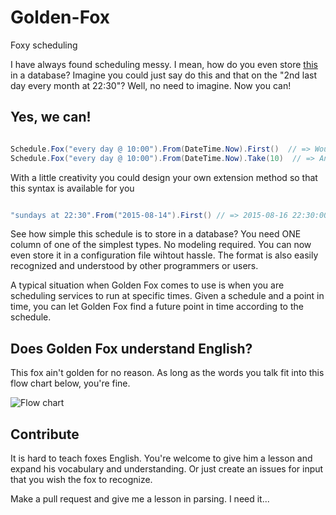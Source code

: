 # Golden-Fox
Foxy scheduling

I have always found scheduling messy. I mean, how do you even store [this](http://www.codeproject.com/KB/Tools-IDE/376731/JobScheduleProperties1.jpg) in a database? Imagine you could just say do this and that on the "2nd last day every month at 22:30"? Well, no need to imagine. Now you can!

## Yes, we can!

```csharp

Schedule.Fox("every day @ 10:00").From(DateTime.Now).First()  // => Would give you a datetime representing today or tomorrow at 10:00, depending on what the time is now.
Schedule.Fox("every day @ 10:00").From(DateTime.Now).Take(10)  // => An IEnumerable<DateTime> with 10 entries starting from today or tomorrow, depending on what the time is now.

```

With a little creativity you could design your own extension method so that this syntax is available for you
```csharp

"sundays at 22:30".From("2015-08-14").First() // => 2015-08-16 22:30:00

```

See how simple this schedule is to store in a database? You need ONE column of one of the simplest types. No modeling required. You can now even store it in a configuration file wihtout hassle. The format is also easily recognized and understood by other programmers or users. 

A typical situation when Golden Fox comes to use is when you are scheduling services to run at specific times. 
Given a schedule and a point in time, you can let Golden Fox find a future point in time according to the schedule.

## Does Golden Fox understand English?

This fox ain't golden for no reason. As long as the words you talk fit into this flow chart below, you're fine.

![Flow chart](https://raw.githubusercontent.com/mattiasnordqvist/Golden-Fox/master/diagram.png "Simple english")

## Contribute

It is hard to teach foxes English. You're welcome to give him a lesson and expand his vocabulary and understanding. Or just create an issues for input that you wish the fox to recognize.

Make a pull request and give me a lesson in parsing. I need it...
